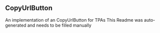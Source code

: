 ## CopyUrlButton
An implementation of an CopyUrlButton for TPAs
This Readme was auto-generated and needs to be filled manually

